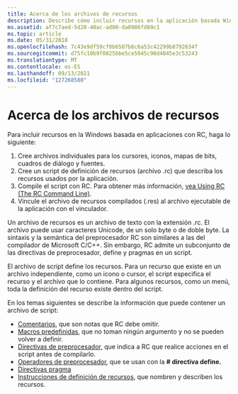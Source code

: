 ```yaml
---
title: Acerca de los archivos de recursos
description: Describe cómo incluir recursos en la aplicación basada Windows con RC.
ms.assetid: af7c7aed-5d28-40ac-ad00-da0986fd89c1
ms.topic: article
ms.date: 05/31/2018
ms.openlocfilehash: 7c43e9df59cf0b6507b6c6a53c42299b8792634f
ms.sourcegitcommit: d75fc10b9f0825bbe5ce5045c90d4045e3c53243
ms.translationtype: MT
ms.contentlocale: es-ES
ms.lasthandoff: 09/13/2021
ms.locfileid: "127268580"
---
```

# <a name="about-resource-files"></a>Acerca de los archivos de recursos

Para incluir recursos en la Windows basada en aplicaciones con RC, haga lo siguiente:

1.  Cree archivos individuales para los cursores, iconos, mapas de bits, cuadros de diálogo y fuentes.
2.  Cree un script de definición de recursos (archivo .rc) que describa los recursos usados por la aplicación.
3.  Compile el script con RC. Para obtener más información, [vea Using RC (The RC Command Line)](using-rc-the-rc-command-line-.md).
4.  Vincule el archivo de recursos compilados (.res) al archivo ejecutable de la aplicación con el vinculador.

Un archivo de recursos es un archivo de texto con la extensión .rc. El archivo puede usar caracteres Unicode, de un solo byte o de doble byte. La sintaxis y la semántica del preprocesador RC son similares a las del compilador de Microsoft C/C++. Sin embargo, RC admite un subconjunto de las directivas de preprocesador, define y pragmas en un script.

El archivo de script define los recursos. Para un recurso que existe en un archivo independiente, como un icono o cursor, el script especifica el recurso y el archivo que lo contiene. Para algunos recursos, como un menú, toda la definición del recurso existe dentro del script.

En los temas siguientes se describe la información que puede contener un archivo de script:

-   [Comentarios](comments.md), que son notas que RC debe omitir.
-   [Macros predefinidas](predefined-macros.md), que no toman ningún argumento y no se pueden volver a definir.
-   [Directivas de preprocesador](preprocessor-directives.md), que indica a RC que realice acciones en el script antes de compilarlo.
-   [Operadores de preprocesador](preprocessor-operators.md), que se usan con la **\# directiva define.**
-   [Directivas pragma](pragma-directives.md)
-   [Instrucciones de definición de recursos](resource-definition-statements.md), que nombren y describen los recursos.

 

 




